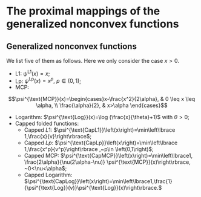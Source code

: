 # The proximal mappings of the generalized nonconvex functions

## Generalized nonconvex functions
We list five of them as follows. Here we only consider the case $x > 0$.
- L1: $\psi^{\text{L1}}\left(x\right)=x$;
- Lp: $\psi^{\text{Lp}}\left(x\right)=x^p,~p\in \left(0,1\right)$;
- MCP: 
```math
\psi^{\text{MCP}}(x)=\begin{cases}x-\frac{x^2}{2\alpha}, & 0 \leq x \leq \alpha, \\ \frac{\alpha}{2}, & x>\alpha \end{cases}
```
- Logarithm: $\psi^{\text{Log}}(x)=\log (\frac{x}{\theta}+1)$ with $\theta>0$;
- Capped folded functions:
  - Capped $L1$: $\psi^{\text{CapL1}}\left(x\right)=\min\left\lbrace 1,\frac{x}{v}\right\rbrace$; 
  - Capped $Lp$: $\psi^{\text{CapLp}}\left(x\right)=\min\left\lbrace 1,\frac{x^p}{v^p}\right\rbrace ,~p\in \left(0,1\right)$; 
  - Capped MCP: $\psi^{\text{CapMCP}}\left(x\right)=\min\left\lbrace1, \frac{2\alpha}{\nu(2\alpha-\nu)} \psi^{\text{MCP}}(x)\right\rbrace, ~0<\nu<\alpha$;
  - Capped Logarithm: $\psi^{\text{CapLog}}\left(x\right)=\min\left\lbrace1,\frac{1}{\psi^{\text{Log}}(v)}\psi^{\text{Log}}(x)\right\rbrace.$

